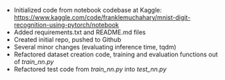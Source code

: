 - Initialized code from notebook codebase at Kaggle: https://www.kaggle.com/code/franklemuchahary/mnist-digit-recognition-using-pytorch/notebook
- Added requirements.txt and README.md files
- Created initial repo, pushed to Github
- Several minor changes (evaluating inference time, tqdm)
- Refactored dataset creation code, training and evaluation functions out of _train_nn.py_
- Refactored test code from _train_nn.py_ into _test_nn.py_

